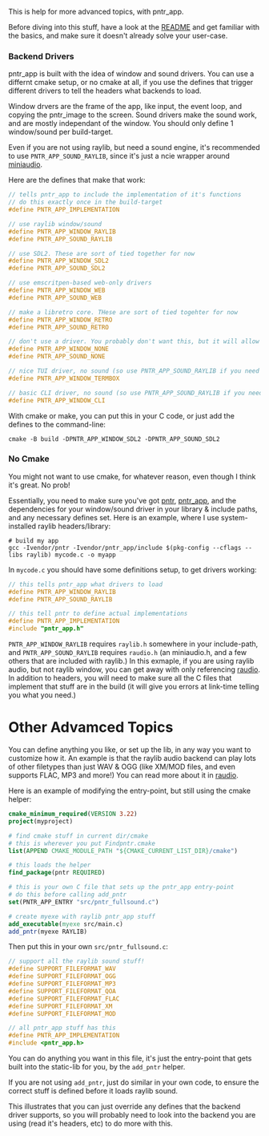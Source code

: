 This is help for more advanced topics, with pntr_app.

Before diving into this stuff, have a look at the [README](README.md) and get familiar with the basics, and make sure it doesn't already solve your user-case.

### Backend Drivers

pntr_app is built with the idea of window and sound drivers. You can use a differnt cmake setup, or no cmake at all, if you use the defines that trigger different drivers to tell the headers what backends to load.

Window drvers are the frame of the app, like input, the event loop, and copying the pntr_image to the screen. Sound drivers make the sound work, and are mostly independant of the window. You should only define 1 window/sound per build-target.

Even if you are not using raylib, but need a sound engine, it's recommended to use `PNTR_APP_SOUND_RAYLIB`, since it's just a ncie wrapper around [miniaudio](https://miniaud.io/).

Here are the defines that make that work:

```c
// tells pntr_app to include the implementation of it's functions
// do this exactly once in the build-target
#define PNTR_APP_IMPLEMENTATION

// use raylib window/sound
#define PNTR_APP_WINDOW_RAYLIB
#define PNTR_APP_SOUND_RAYLIB

// use SDL2. These are sort of tied together for now
#define PNTR_APP_WINDOW_SDL2
#define PNTR_APP_SOUND_SDL2

// use emscritpen-based web-only drivers
#define PNTR_APP_WINDOW_WEB
#define PNTR_APP_SOUND_WEB

// make a libretro core. THese are sort of tied togehter for now
#define PNTR_APP_WINDOW_RETRO
#define PNTR_APP_SOUND_RETRO

// don't use a driver. You probably don't want this, but it will allow you to disable sound, for example.
#define PNTR_APP_WINDOW_NONE
#define PNTR_APP_SOUND_NONE

// nice TUI driver, no sound (so use PNTR_APP_SOUND_RAYLIB if you need that)
#define PNTR_APP_WINDOW_TERMBOX

// basic CLI driver, no sound (so use PNTR_APP_SOUND_RAYLIB if you need that)
#define PNTR_APP_WINDOW_CLI
```

With cmake or make, you can put this in your C code, or just add the defines to the command-line:

```
cmake -B build -DPNTR_APP_WINDOW_SDL2 -DPNTR_APP_SOUND_SDL2
```


### No Cmake

You might not want to use cmake, for whatever reason, even though I think it's great. No prob!

Essentially, you need to make sure you've got [pntr](https://github.com/robloach/pntr_app), [pntr_app](https://github.com/robloach/pntr_app), and the dependencies for your window/sound driver in your library & include paths, and any necessary defines set. Here is an example, where I use system-installed raylib headers/library:

```
# build my app
gcc -Ivendor/pntr -Ivendor/pntr_app/include $(pkg-config --cflags --libs raylib) mycode.c -o myapp
```

In `mycode.c` you should have some definitions setup, to get drivers working:

```c
// this tells pntr_app what drivers to load
#define PNTR_APP_WINDOW_RAYLIB
#define PNTR_APP_SOUND_RAYLIB

// this tell pntr to define actual implementations
#define PNTR_APP_IMPLEMENTATION
#include "pntr_app.h"
```

`PNTR_APP_WINDOW_RAYLIB` requires `raylib.h` somewhere in your include-path, and `PNTR_APP_SOUND_RAYLIB` requires `raudio.h` (an miniaudio.h, and a few others that are included with raylib.) In this exmaple, if you are using raylib audio, but not raylib window, you can get away with only referencing [raudio](https://github.com/raysan5/raudio). In addition to headers, you will need to make sure all the C files that implement that stuff are in the build (it will give you errors at link-time telling you what you need.)

# Other Advamced Topics

You can define anything you like, or set up the lib, in any way you want to customize how it. An example is that the raylib audio backend can play lots of other filetypes than just WAV & OGG (like XM/MOD files, and even supports FLAC, MP3 and more!) You can read more about it in [raudio](https://github.com/raysan5/raudio/blob/master/src/raudio.c).

Here is an example of modifying the entry-point, but still using the cmake helper:

```cmake
cmake_minimum_required(VERSION 3.22)
project(myproject)

# find cmake stuff in current dir/cmake
# this is wherever you put Findpntr.cmake
list(APPEND CMAKE_MODULE_PATH "${CMAKE_CURRENT_LIST_DIR}/cmake")

# this loads the helper
find_package(pntr REQUIRED)

# this is your own C file that sets up the pntr_app entry-point
# do this before calling add_pntr
set(PNTR_APP_ENTRY "src/pntr_fullsound.c")

# create myexe with raylib pntr_app stuff
add_executable(myexe src/main.c)
add_pntr(myexe RAYLIB)
```

Then put this in your own `src/pntr_fullsound.c`:

```c
// support all the raylib sound stuff!
#define SUPPORT_FILEFORMAT_WAV
#define SUPPORT_FILEFORMAT_OGG
#define SUPPORT_FILEFORMAT_MP3
#define SUPPORT_FILEFORMAT_QOA
#define SUPPORT_FILEFORMAT_FLAC
#define SUPPORT_FILEFORMAT_XM
#define SUPPORT_FILEFORMAT_MOD

// all pntr_app stuff has this
#define PNTR_APP_IMPLEMENTATION
#include <pntr_app.h>
```

You can do anything you want in this file, it's just the entry-point that gets built into the static-lib for you, by the `add_pntr` helper.

If you are not using `add_pntr`, just do similar in your own code, to ensure the correct stuff is defined before it loads raylib sound.

This illustrates that you can just override any defines that the backend driver supports, so you will probably need to look into the backend you are using (read it's headers, etc) to do more with this.
